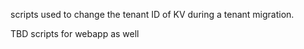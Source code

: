scripts used to change the tenant ID of KV during a tenant migration.

TBD scripts for webapp as well
